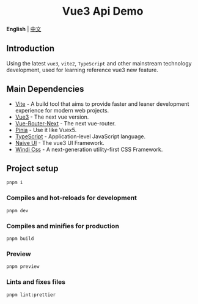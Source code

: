 <div align="center"> 
<h1>Vue3 Api Demo</h1>
</div>

**English** | [中文](./README.zh-CN.md)

## Introduction

Using the latest `vue3`, `vite2`, `TypeScript` and other mainstream technology development, used for learning reference vue3 new feature.

## Main Dependencies

- [Vite](https://vitejs.dev/) - A build tool that aims to provide faster and leaner development experience for modern web projects.
- [Vue3](https://v3.vuejs.org/) - The next vue version.
- [Vue-Router-Next](https://next.router.vuejs.org/) - The next vue-router.
- [Pinia](https://pinia.esm.dev/) - Use it like Vuex5.
- [TypeScript](https://www.typescriptlang.org/) - Application-level JavaScript language.
- [Naive UI](https://www.naiveui.com/) - The vue3 UI Framework.
- [Windi Css](https://windicss.org/) - A next-generation utility-first CSS Framework.

## Project setup

```
pnpm i
```

### Compiles and hot-reloads for development

```
pnpm dev
```

### Compiles and minifies for production

```
pnpm build
```

### Preview

```
pnpm preview
```

### Lints and fixes files

```
pnpm lint:prettier
```
